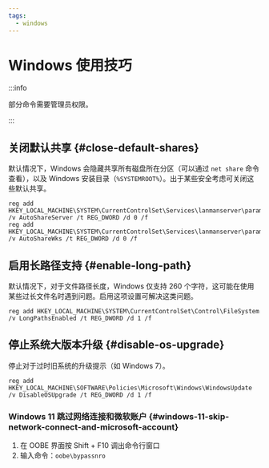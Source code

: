 ```yaml
---
tags:
  - windows
---
```


# Windows 使用技巧

:::info

部分命令需要管理员权限。

:::

## 关闭默认共享 {#close-default-shares}

默认情况下，Windows 会隐藏共享所有磁盘所在分区（可以通过 `net share` 命令查看），以及 Windows 安装目录（`%SYSTEMROOT%`）。出于某些安全考虑可关闭这些默认共享。

```
reg add HKEY_LOCAL_MACHINE\SYSTEM\CurrentControlSet\Services\lanmanserver\parameters /v AutoShareServer /t REG_DWORD /d 0 /f
reg add HKEY_LOCAL_MACHINE\SYSTEM\CurrentControlSet\Services\lanmanserver\parameters /v AutoShareWks /t REG_DWORD /d 0 /f
```

## 启用长路径支持 {#enable-long-path}

默认情况下，对于文件路径长度，Windows 仅支持 260 个字符，这可能在使用某些过长文件名时遇到问题。启用这项设置可解决这类问题。

```
reg add HKEY_LOCAL_MACHINE\SYSTEM\CurrentControlSet\Control\FileSystem /v LongPathsEnabled /t REG_DWORD /d 1 /f
```

## 停止系统大版本升级 {#disable-os-upgrade}

停止对于过时旧系统的升级提示（如 Windows 7）。

```
reg add HKEY_LOCAL_MACHINE\SOFTWARE\Policies\Microsoft\Windows\WindowsUpdate /v DisableOSUpgrade /t REG_DWORD /d 1 /f
```

### Windows 11 跳过网络连接和微软账户 {#windows-11-skip-network-connect-and-microsoft-account}

1. 在 OOBE 界面按 Shift + F10 调出命令行窗口
2. 输入命令：`oobe\bypassnro`
